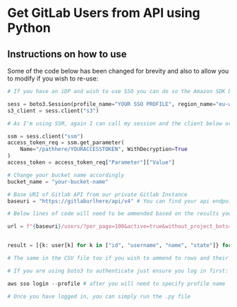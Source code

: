 # Get GitLab Users from API using Python


## Instructions on how to use

Some of the code below has been changed for brevity and also to allow you to modify if you wish to re-use:

```python
# If you have an iDP and wish to use SSO you can do so the Amazon SDK boto3, I usually create a session and then call the client and store that in a variable so it's easier, please ammend to your specified region: 

sess = boto3.Session(profile_name="YOUR SSO PROFILE", region_name="eu-west-1 OR PREFFERED REGION")
s3_client = sess.client("s3")
```

```python
# As I'm using SSM, again I can call my session and the client below or you can use secrets manager to use your access key:

ssm = sess.client("ssm")
access_token_req = ssm.get_parameter(
    Name="/pathhere/YOURACCESSTOKEN", WithDecryption=True
)
access_token = access_token_req["Parameter"]["Value"]
```

```python
# Change your bucket name accordingly
bucket_name = "your-bucket-name"
```
```python 
# Base URI of Gitlab API from our private Gitlab Instance
baseuri = "https://gitlaburlhere/api/v4" # You can find your api endpoint in gitlab.
```
```python 
# Below lines of code will need to be ammended based on the results you want:

url = f"{baseuri}/users/?per_page=100&active=true&without_project_bots=true&page={next_page}"


result = [{k: user[k] for k in ["id", "username", "name", "state"]} for user in result]

# The same in the CSV file too if you wish to ammend to rows and their names

```
```python
# If you are using boto3 to authenticate just ensure you log in first:

aws sso login --profile # after you will need to specify profile name 
```

```python
# Once you have logged in, you can simply run the .py file
```
